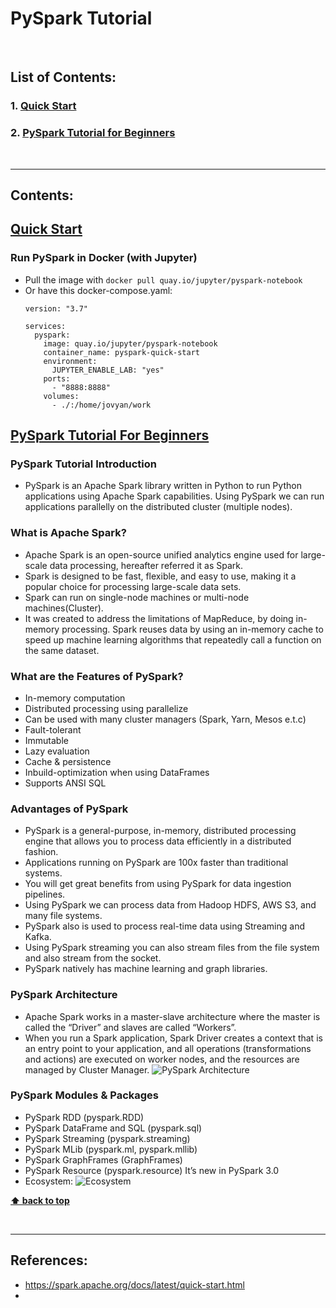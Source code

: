 # PySpark Tutorial

<br />

## List of Contents:

### 1. [Quick Start](#content-1)
### 2. [PySpark Tutorial for Beginners](#content-2)


<br />

---

## Contents:

## [Quick Start](https://spark.apache.org/docs/latest/quick-start.html) <span id="content-1"></span>

### Run PySpark in Docker (with Jupyter)
- Pull the image with `docker pull quay.io/jupyter/pyspark-notebook`
- Or have this docker-compose.yaml:
  ```text
  version: "3.7"
  
  services:
    pyspark:
      image: quay.io/jupyter/pyspark-notebook
      container_name: pyspark-quick-start
      environment:
        JUPYTER_ENABLE_LAB: "yes"
      ports:
        - "8888:8888"
      volumes:
        - ./:/home/jovyan/work
  ```


## [PySpark Tutorial For Beginners](https://sparkbyexamples.com/pyspark-tutorial/) <span id="content-2"></span>

### PySpark Tutorial Introduction
- PySpark is an Apache Spark library written in Python to run Python applications using Apache Spark capabilities. Using PySpark we can run applications parallelly on the distributed cluster (multiple nodes).

### What is Apache Spark?
- Apache Spark is an open-source unified analytics engine used for large-scale data processing, hereafter referred it as Spark.
- Spark is designed to be fast, flexible, and easy to use, making it a popular choice for processing large-scale data sets.
- Spark can run on single-node machines or multi-node machines(Cluster).
- It was created to address the limitations of MapReduce, by doing in-memory processing. Spark reuses data by using an in-memory cache to speed up machine learning algorithms that repeatedly call a function on the same dataset.

### What are the Features of PySpark?
- In-memory computation
- Distributed processing using parallelize
- Can be used with many cluster managers (Spark, Yarn, Mesos e.t.c)
- Fault-tolerant
- Immutable
- Lazy evaluation
- Cache & persistence
- Inbuild-optimization when using DataFrames
- Supports ANSI SQL

### Advantages of PySpark
- PySpark is a general-purpose, in-memory, distributed processing engine that allows you to process data efficiently in a distributed fashion.
- Applications running on PySpark are 100x faster than traditional systems.
- You will get great benefits from using PySpark for data ingestion pipelines.
- Using PySpark we can process data from Hadoop HDFS, AWS S3, and many file systems.
- PySpark also is used to process real-time data using Streaming and Kafka.
- Using PySpark streaming you can also stream files from the file system and also stream from the socket.
- PySpark natively has machine learning and graph libraries.

### PySpark Architecture
- Apache Spark works in a master-slave architecture where the master is called the “Driver” and slaves are called “Workers”.
- When you run a Spark application, Spark Driver creates a context that is an entry point to your application, and all operations (transformations and actions) are executed on worker nodes, and the resources are managed by Cluster Manager.
  ![PySpark Architecture](https://sparkbyexamples.com/ezoimgfmt/i0.wp.com/sparkbyexamples.com/wp-content/uploads/2020/02/spark-cluster-overview.png?w=596&ssl=1&ezimgfmt=ng:webp/ngcb1)

### PySpark Modules & Packages
- PySpark RDD (pyspark.RDD)
- PySpark DataFrame and SQL (pyspark.sql)
- PySpark Streaming (pyspark.streaming)
- PySpark MLib (pyspark.ml, pyspark.mllib)
- PySpark GraphFrames (GraphFrames)
- PySpark Resource (pyspark.resource) It’s new in PySpark 3.0
- Ecosystem:
  ![Ecosystem](https://sparkbyexamples.com/ezoimgfmt/i0.wp.com/sparkbyexamples.com/wp-content/uploads/2020/02/spark-components-1.jpg?w=1018&ssl=1&ezimgfmt=ng:webp/ngcb1)

**[⬆ back to top](#list-of-contents)**

<br />

---

## References:
- https://spark.apache.org/docs/latest/quick-start.html
- 
